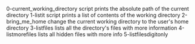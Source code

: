 0-current_working_directory script prints the absolute path of the current directory
1-listit script prints a list of contents of the working directory
2-bring_me_home change the current working directory to the user's home directory
3-listfiles lists all the directory's files with more information
4-listmorefiles lists all hidden files with more info
5-listfilesdigitonly
